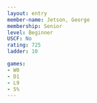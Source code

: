 ```yaml
---
layout: entry
member-name: Jetson, George
membership: Senior
level: Beginner
USCF: No
rating: 725
ladder: 10

games:
- W0
- D1
- L9
- 5%
---
```

